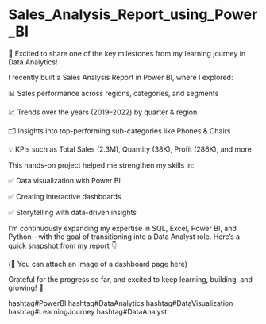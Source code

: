 # Sales_Analysis_Report_using_Power_BI

🚀 Excited to share one of the key milestones from my learning journey in Data Analytics!

I recently built a Sales Analysis Report in Power BI, where I explored:

 📊 Sales performance across regions, categories, and segments
 
 📈 Trends over the years (2019–2022) by quarter & region
 
 🗂️ Insights into top-performing sub-categories like Phones & Chairs
 
 💡 KPIs such as Total Sales (2.3M), Quantity (38K), Profit (286K), and more

This hands-on project helped me strengthen my skills in:

 ✅ Data visualization with Power BI
 
 ✅ Creating interactive dashboards
 
 ✅ Storytelling with data-driven insights

I’m continuously expanding my expertise in SQL, Excel, Power BI, and Python—with the goal of transitioning into a Data Analyst role.
Here’s a quick snapshot from my report 👇

 (📎 You can attach an image of a dashboard page here)

Grateful for the progress so far, and excited to keep learning, building, and growing! 🌟

hashtag#PowerBI hashtag#DataAnalytics hashtag#DataVisualization hashtag#LearningJourney hashtag#DataAnalyst
